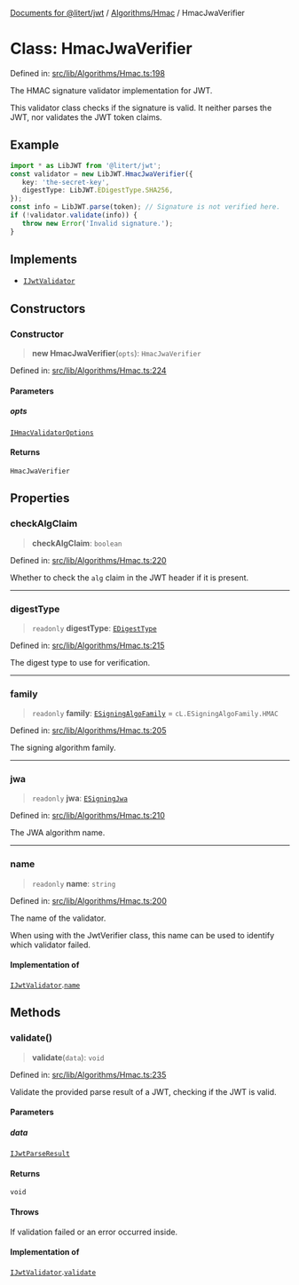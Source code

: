 [Documents for @litert/jwt](../../../index.md) / [Algorithms/Hmac](../index.md) / HmacJwaVerifier

# Class: HmacJwaVerifier

Defined in: [src/lib/Algorithms/Hmac.ts:198](https://github.com/litert/jwt.js/blob/master/src/lib/Algorithms/Hmac.ts#L198)

The HMAC signature validator implementation for JWT.

This validator class checks if the signature is valid.
It neither parses the JWT, nor validates the JWT token claims.

## Example

```ts
import * as LibJWT from '@litert/jwt';
const validator = new LibJWT.HmacJwaVerifier({
   key: 'the-secret-key',
   digestType: LibJWT.EDigestType.SHA256,
});
const info = LibJWT.parse(token); // Signature is not verified here.
if (!validator.validate(info)) {
   throw new Error('Invalid signature.');
}
```

## Implements

- [`IJwtValidator`](../../../Types/interfaces/IJwtValidator.md)

## Constructors

### Constructor

> **new HmacJwaVerifier**(`opts`): `HmacJwaVerifier`

Defined in: [src/lib/Algorithms/Hmac.ts:224](https://github.com/litert/jwt.js/blob/master/src/lib/Algorithms/Hmac.ts#L224)

#### Parameters

##### opts

[`IHmacValidatorOptions`](../interfaces/IHmacValidatorOptions.md)

#### Returns

`HmacJwaVerifier`

## Properties

### checkAlgClaim

> **checkAlgClaim**: `boolean`

Defined in: [src/lib/Algorithms/Hmac.ts:220](https://github.com/litert/jwt.js/blob/master/src/lib/Algorithms/Hmac.ts#L220)

Whether to check the `alg` claim in the JWT header if it is present.

***

### digestType

> `readonly` **digestType**: [`EDigestType`](../../../Constants/enumerations/EDigestType.md)

Defined in: [src/lib/Algorithms/Hmac.ts:215](https://github.com/litert/jwt.js/blob/master/src/lib/Algorithms/Hmac.ts#L215)

The digest type to use for verification.

***

### family

> `readonly` **family**: [`ESigningAlgoFamily`](../../../Constants/enumerations/ESigningAlgoFamily.md) = `cL.ESigningAlgoFamily.HMAC`

Defined in: [src/lib/Algorithms/Hmac.ts:205](https://github.com/litert/jwt.js/blob/master/src/lib/Algorithms/Hmac.ts#L205)

The signing algorithm family.

***

### jwa

> `readonly` **jwa**: [`ESigningJwa`](../../../Constants/enumerations/ESigningJwa.md)

Defined in: [src/lib/Algorithms/Hmac.ts:210](https://github.com/litert/jwt.js/blob/master/src/lib/Algorithms/Hmac.ts#L210)

The JWA algorithm name.

***

### name

> `readonly` **name**: `string`

Defined in: [src/lib/Algorithms/Hmac.ts:200](https://github.com/litert/jwt.js/blob/master/src/lib/Algorithms/Hmac.ts#L200)

The name of the validator.

When using with the JwtVerifier class, this name can be used to identify
which validator failed.

#### Implementation of

[`IJwtValidator`](../../../Types/interfaces/IJwtValidator.md).[`name`](../../../Types/interfaces/IJwtValidator.md#name)

## Methods

### validate()

> **validate**(`data`): `void`

Defined in: [src/lib/Algorithms/Hmac.ts:235](https://github.com/litert/jwt.js/blob/master/src/lib/Algorithms/Hmac.ts#L235)

Validate the provided parse result of a JWT, checking if the JWT is valid.

#### Parameters

##### data

[`IJwtParseResult`](../../../Types/interfaces/IJwtParseResult.md)

#### Returns

`void`

#### Throws

If validation failed or an error occurred inside.

#### Implementation of

[`IJwtValidator`](../../../Types/interfaces/IJwtValidator.md).[`validate`](../../../Types/interfaces/IJwtValidator.md#validate)
